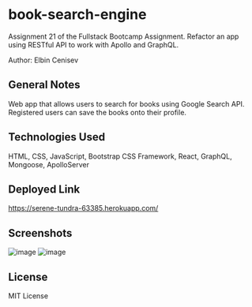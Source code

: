 # book-search-engine
Assignment 21 of the Fullstack Bootcamp Assignment. Refactor an app using RESTful API to work with Apollo and GraphQL.

Author: Elbin Cenisev

## General Notes
Web app that allows users to search for books using Google Search API. Registered users can save the books onto their profile.

## Technologies Used
HTML, CSS, JavaScript, Bootstrap CSS Framework, React, GraphQL, Mongoose, ApolloServer

## Deployed Link
https://serene-tundra-63385.herokuapp.com/

## Screenshots
![image](https://user-images.githubusercontent.com/75343776/148654455-7838a4e3-8c8c-469b-9c26-00b9e2b361ce.png)
![image](https://user-images.githubusercontent.com/75343776/148654465-5c6e51dd-9f6f-45ad-89f3-b0f13646f14f.png)

## License
MIT License


